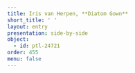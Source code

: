 ```yaml
---
title: Iris van Herpen, **Diatom Gown**
short_title: ' '
layout: entry
presentation: side-by-side
object:
  - id: ptl-24721
order: 455
menu: false
---
```

